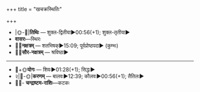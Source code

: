 +++
title = "खचक्रस्थितिः"

+++
- |🌞-🌛|**तिथिः** — शुक्ल-द्वितीया►00:56(+1); शुक्ल-तृतीया►  
- **वासरः**—स्थिरः  
- 🌌🌛**नक्षत्रम्** — शतभिषक्►15:09; पूर्वप्रोष्ठपदा► (कुम्भः)  
- 🌌🌞**सौर-नक्षत्रम्** — श्रविष्ठा►  
___________________
- 🌛+🌞**योगः** — शिवः►01:28(+1); सिद्धः►  
- २|🌛-🌞|**करणम्** — बालवः►12:39; कौलवः►00:56(+1); तैतिलः►  
- 🌌🌛- **चन्द्राष्टम-राशिः**—कटकः  

